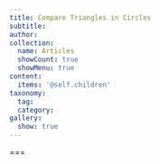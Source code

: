 ```yaml
---
title: Compare Triangles in Circles
subtitle:
author:
collection:
  name: Articles
  showCount: true
  showMenu: true
content:
  items: '@self.children'
taxonomy:
  tag:
  category:
gallery:
  show: true
---
```




===
